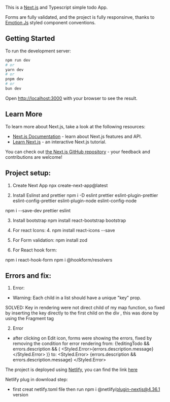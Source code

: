 This is a [Next.js](https://nextjs.org/) and Typescript simple todo App.

Forms are fully validated, and the project is fully responsinve, thanks to [Emotion Js](https://emotion.sh/docs/introduction) styled component conventions.

## Getting Started

To run the development server:

```bash
npm run dev
# or
yarn dev
# or
pnpm dev
# or
bun dev
```

Open [http://localhost:3000](http://localhost:3000) with your browser to see the result.

## Learn More

To learn more about Next.js, take a look at the following resources:

- [Next.js Documentation](https://nextjs.org/docs) - learn about Next.js features and API.
- [Learn Next.js](https://nextjs.org/learn) - an interactive Next.js tutorial.

You can check out [the Next.js GitHub repository](https://github.com/vercel/next.js/) - your feedback and contributions are welcome!

## Project setup:

1. Create Next App
   npx create-next-app@latest

2. Install Eslinst and prettier
   npm i -D eslint prettier eslint-plugin-prettier eslint-config-prettier eslint-plugin-node eslint-config-node

npm i --save-dev prettier eslint

3. Install bootstrap
   npm install react-bootstrap bootstrap

4. For react Icons: 4. npm install react-icons --save

5. For Form validation: npm install zod

5. For React hook form:

npm i react-hook-form
npm i @hookform/resolvers


## Errors and fix:

1. Error:
 - Warning: Each child in a list should have a unique "key" prop.

SOLVED: Key in rendering were not direct child of my map function, so fixed by inserting the key directly to the first child on the div
, this was done by using the Fragment tag

2. Error

- after clicking on Edit icon, forms were showing the errors, fixed by removing the condition for error rendering from:
   {!editingTodo && errors.description && (
            <Styled.Error>{errors.description.message}</Styled.Error>
          )}
to: 
<Styled.Error>
            {errors.description && errors.description.message}
          </Styled.Error>




The project is deployed using [Netlify](https://app.netlify.com/), you can find the link [here](https://my-new-branch--splendid-travesseiro-a5947b.netlify.app/)

Netlify plug in download step:
- first creat netlify.toml file
then run npm i @netlify/plugin-nextjs@4.36.1 version